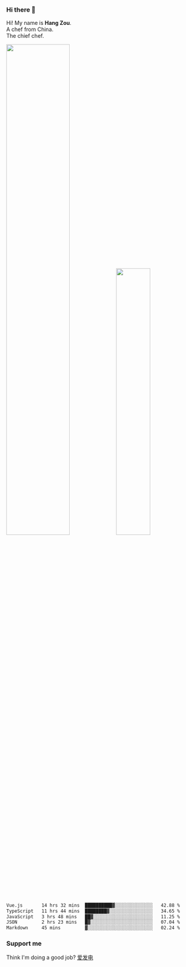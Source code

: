 ### Hi there 👋

Hi! My name is **Hang Zou**.  
A chef from China.  
The chief chef.

<img align="" width="57.5%" src="https://github-readme-stats.vercel.app/api?username=zouhangwithsweet&hide_title=true&hide_border=true&show_icons=true&include_all_commits=true&line_height=21" /><img align="" width="42.4%" src="https://github-readme-stats.vercel.app/api/top-langs/?username=zouhangwithsweet&hide_title=true&hide_border=true&layout=compact" />

<!--START_SECTION:waka-->

```txt
Vue.js       14 hrs 32 mins  ██████████▓░░░░░░░░░░░░░░   42.88 %
TypeScript   11 hrs 44 mins  ████████▓░░░░░░░░░░░░░░░░   34.65 %
JavaScript   3 hrs 48 mins   ██▓░░░░░░░░░░░░░░░░░░░░░░   11.25 %
JSON         2 hrs 23 mins   █▓░░░░░░░░░░░░░░░░░░░░░░░   07.04 %
Markdown     45 mins         ▓░░░░░░░░░░░░░░░░░░░░░░░░   02.24 %
```

<!--END_SECTION:waka-->

### Support me

Think I'm doing a good job? [爱发电](https://afdian.net/@zouhangsweet)
